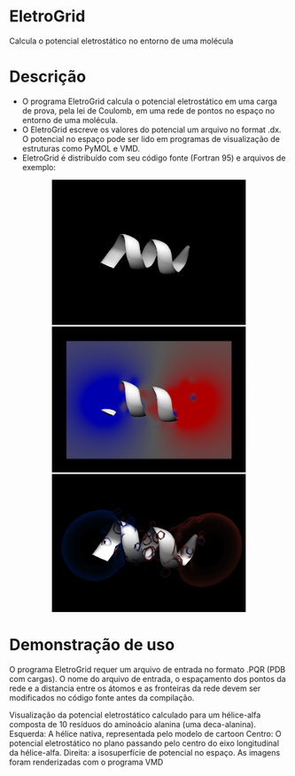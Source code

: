 # EletroGrid
Calcula o potencial eletrostático no entorno de uma molécula

# Descrição
* O programa EletroGrid calcula o potencial eletrostático em uma carga de prova, pela lei de Coulomb, em uma rede de pontos no espaço no entorno de uma molécula.
* O EletroGrid escreve os valores do potencial um arquivo no format .dx. O potencial no espaço pode ser lido em programas de visualização de estruturas como PyMOL e VMD.
* EletroGrid é distribuído com seu código fonte (Fortran 95) e arquivos de exemplo:

<p align="center">
  <img src="img/eletrogrid1.png" width="350" title="hover text">
  <img src="img/eletrogrid2.png" width="350" alt="accessibility text">
  <img src="img/eletrogrid3.png" width="350" alt="accessibility text">
</p>

# Demonstração de uso
O programa EletroGrid requer um arquivo de entrada no formato .PQR (PDB com cargas). O nome do arquivo de entrada, o espaçamento dos pontos da rede e a distancia entre os átomos e as fronteiras da rede devem ser modificados no código fonte antes da compilação.

Visualização da potencial eletrostático calculado para um hélice-alfa composta de 10 resíduos do aminoácio alanina (uma deca-alanina).
Esquerda: A hélice nativa, representada pelo modelo de cartoon 
Centro: O potencial eletrostático no plano passando pelo centro do eixo longitudinal da hélice-alfa.
Direita: a isosuperfície de potencial no espaço.
As imagens foram renderizadas com o programa VMD
